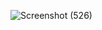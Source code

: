 ![Screenshot (526)](https://github.com/user-attachments/assets/77ee89de-3f2b-4387-b5b4-a6ad0845965b)

